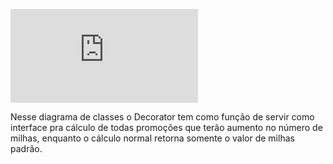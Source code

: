 ![alt text](https://www.linkpicture.com/view.php?img=LPic62a0f1c2149fa835833851)

Nesse diagrama de classes o Decorator tem como função de servir como interface pra cálculo de todas promoções que terão aumento no número de milhas, enquanto o cálculo normal retorna somente o valor de milhas padrão.
